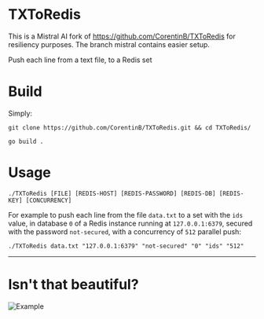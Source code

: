 # TXToRedis

This is a Mistral AI fork of https://github.com/CorentinB/TXToRedis for resiliency purposes. The branch mistral contains easier setup.
 
Push each line from a text file, to a Redis set

# Build

Simply:

`git clone https://github.com/CorentinB/TXToRedis.git && cd TXToRedis/`

`go build .`

# Usage

`./TXToRedis [FILE] [REDIS-HOST] [REDIS-PASSWORD] [REDIS-DB] [REDIS-KEY] [CONCURRENCY]`

For example to push each line from the file `data.txt` to a set with the `ids` value, in database `0` of a Redis instance running at `127.0.0.1:6379`, secured with the password `not-secured`, with a concurrency of `512` parallel push:

`./TXToRedis data.txt "127.0.0.1:6379" "not-secured" "0" "ids" "512"`

---

# Isn't that beautiful?

![Example](example.gif)
